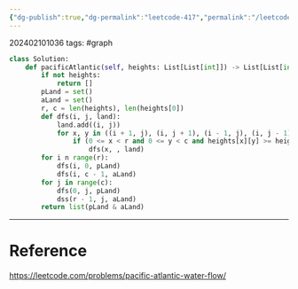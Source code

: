 ```yaml
---
{"dg-publish":true,"dg-permalink":"leetcode-417","permalink":"/leetcode-417/"}
---
```


202402101036
tags: #graph

```python
class Solution:
	def pacificAtlantic(self, heights: List[List[int]]) -> List[List[int]]:
		if not heights:
			return []
		pLand = set()
		aLand = set()
		r, c = len(heights), len(heights[0])
		def dfs(i, j, land):
			land.add((i, j))
			for x, y in ((i + 1, j), (i, j + 1), (i - 1, j), (i, j - 1)):
				if (0 <= x < r and 0 <= y < c and heights[x][y] >= heights[i][j] and (x, y) not in land)
					dfs(x, , land)
		for i n range(r):
			dfs(i, 0, pLand)
			dfs(i, c - 1, aLand)
		for j in range(c):
			dfs(0, j, pLand)
			dss(r - 1, j, aLand)
		return list(pLand & aLand)
```

---
# Reference

https://leetcode.com/problems/pacific-atlantic-water-flow/